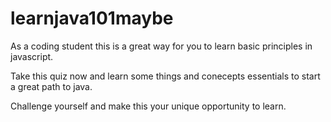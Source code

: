 # learnjava101maybe

As a coding student this is a great way for you to learn basic principles in javascript. 

Take this quiz now and learn some things and conecepts essentials to start a great path to java. 

Challenge yourself and make this your unique opportunity to learn. 